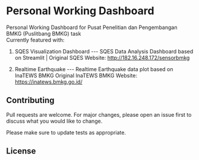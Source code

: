 # Personal Working Dashboard

Personal Working Dashboard for Pusat Penelitian dan Pengembangan BMKG (Puslitbang BMKG) task \
Currently featured with:
1. SQES Visualization Dashboard ---
    SQES Data Analysis Dashboard based on Streamlit | 
    Original SQES Website: <http://182.16.248.172/sensorbmkg>
        
2. Realtime Earthquake ---
    Realtime Earthquake data plot based on InaTEWS BMKG
    Original InaTEWS BMKG Website: <https://inatews.bmkg.go.id/>

## Contributing

Pull requests are welcome. For major changes, please open an issue first
to discuss what you would like to change.

Please make sure to update tests as appropriate.

## License
